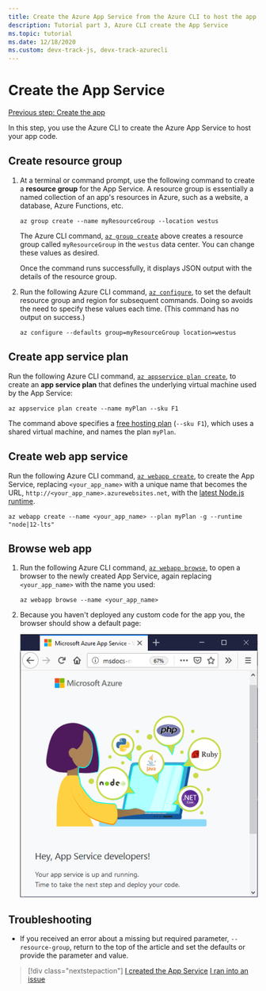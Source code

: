 ```yaml
---
title: Create the Azure App Service from the Azure CLI to host the app
description: Tutorial part 3, Azure CLI create the App Service
ms.topic: tutorial
ms.date: 12/18/2020
ms.custom: devx-track-js, devx-track-azurecli
---
```


# Create the App Service

[Previous step: Create the app](tutorial-vscode-azure-cli-node-02.md)

In this step, you use the Azure CLI to create the Azure App Service to host your app code.

## Create resource group

1. At a terminal or command prompt, use the following command to create a **resource group** for the App Service. A resource group is essentially a named collection of an app's resources in Azure, such as a website, a database, Azure Functions, etc.

    ```azurecli
    az group create --name myResourceGroup --location westus
    ```

    The Azure CLI command, [`az group create`](/cli/azure/group?view=azure-cli-latest#az_group_create) above creates a resource group called `myResourceGroup` in the `westus` data center. You can change these values as desired.

    Once the command runs successfully, it displays JSON output with the details of the resource group.

1. Run the following Azure CLI command, [`az configure`](/cli/azure/config?view=azure-cli-latest), to set the default resource group and region for subsequent commands. Doing so avoids the need to specify these values each time. (This command has no output on success.)

    ```azurecli
    az configure --defaults group=myResourceGroup location=westus
    ```

## Create app service plan

Run the following Azure CLI command, [`az appservice plan create`](/cli/azure/appservice/plan?view=azure-cli-latest#az_appservice_plan_create),  to create an **app service plan** that defines the underlying virtual machine used by the App Service:

```azurecli
az appservice plan create --name myPlan --sku F1
```

The command above specifies a [free hosting plan](../../core/what-is-azure-for-javascript-development.md#free-tier-resources) (`--sku F1`), which uses a shared virtual machine, and names the plan `myPlan`. 

## Create web app service

Run the following Azure CLI command,  [`az webapp create`](/cli/azure/webapp?view=azure-cli-latest#az_webapp_create), to create the App Service, replacing `<your_app_name>` with a unique name that becomes the URL, `http://<your_app_name>.azurewebsites.net`, with the [latest Node.js runtime](/cli/azure/webapp?view=azure-cli-latest#az_webapp_list_runtimes&preserve-view=false). 

```azurecli
az webapp create --name <your_app_name> --plan myPlan -g --runtime "node|12-lts"
```

## Browse web app

1. Run the following Azure CLI command, [`az webapp browse`](/cli/azure/webapp?view=azure-cli-latest#az_webapp_browse), to open a browser to the newly created App Service, again replacing `<your_app_name>` with the name you used:

    ```azurecli
    az webapp browse --name <your_app_name>
    ```

1. Because you haven't deployed any custom code for the app you, the browser should show a default page:

    ![Default App Service page](../../media/azure-cli/azure-default-page.png)

## Troubleshooting

* If you received an error about a missing but required parameter, `--resource-group`, return to the top of the article and set the defaults or provide the parameter and value. 

> [!div class="nextstepaction"]
> [I created the App Service](tutorial-vscode-azure-cli-node-04.md) [I ran into an issue](https://www.research.net/r/PWZWZ52?tutorial=node-deployment&step=create-website)
